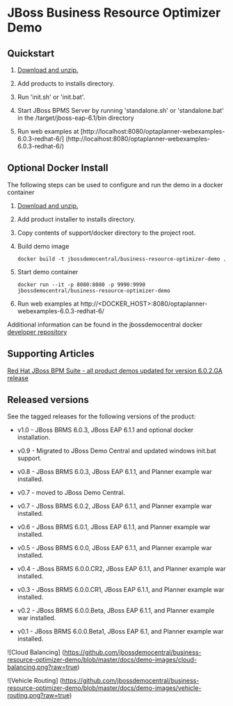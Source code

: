 JBoss Business Resource Optimizer Demo 
=============================


Quickstart
----------

1. [Download and unzip.](https://github.com/jbossdemocentral/business-resource-optimizer-demo/archive/master.zip)

2. Add products to installs directory.

3. Run 'init.sh' or 'init.bat'.

4. Start JBoss BPMS Server by running 'standalone.sh' or 'standalone.bat' in the <path-to-project>/target/jboss-eap-6.1/bin directory

5. Run web examples at [http://localhost:8080/optaplanner-webexamples-6.0.3-redhat-6/] (http://localhost:8080/optaplanner-webexamples-6.0.3-redhat-6/)


Optional Docker Install
-----------------------

The following steps can be used to configure and run the demo in a docker container

1. [Download and unzip.](https://github.com/jbossdemocentral/business-resource-optimizer-demo/archive/master.zip)

2. Add product installer to installs directory.

3. Copy contents of support/docker directory to the project root.

4. Build demo image

	```
	docker build -t jbossdemocentral/business-resource-optimizer-demo .
	```
5. Start demo container

	```
	docker run --it -p 8080:8080 -p 9990:9990 jbossdemocentral/business-resource-optimizer-demo
	```
6. Run web examples at http://<DOCKER_HOST>:8080/optaplanner-webexamples-6.0.3-redhat-6/

Additional information can be found in the jbossdemocentral docker [developer repository](https://github.com/jbossdemocentral/docker-developer)


Supporting Articles
-------------------

[Red Hat JBoss BPM Suite - all product demos updated for version 6.0.2.GA release](http://www.schabell.org/2014/07/redhat-jboss-bpmsuite-product-demos-6.0.2-updated.html)


Released versions
-----------------

See the tagged releases for the following versions of the product:

- v1.0 - JBoss BRMS 6.0.3, JBoss EAP 6.1.1 and optional docker installation.

- v0.9 - Migrated to JBoss Demo Central and updated windows init.bat support.

- v0.8 - JBoss BRMS 6.0.3, JBoss EAP 6.1.1, and Planner example war installed.

- v0.7 - moved to JBoss Demo Central.

- v0.7 - JBoss BRMS 6.0.2, JBoss EAP 6.1.1, and Planner example war installed.

- v0.6 - JBoss BRMS 6.0.1, JBoss EAP 6.1.1, and Planner example war installed.

- v0.5 - JBoss BRMS 6.0.0, JBoss EAP 6.1.1, and Planner example war installed.

- v0.4 - JBoss BRMS 6.0.0.CR2, JBoss EAP 6.1.1, and Planner example war installed.

- v0.3 - JBoss BRMS 6.0.0.CR1, JBoss EAP 6.1.1, and Planner example war installed.

- v0.2 - JBoss BRMS 6.0.0.Beta, JBoss EAP 6.1.1, and Planner example war installed.

- v0.1 - JBoss BRMS 6.0.0.Beta1, JBoss EAP 6.1, and Planner example war installed.


![Cloud Balancing] (https://github.com/jbossdemocentral/business-resource-optimizer-demo/blob/master/docs/demo-images/cloud-balancing.png?raw=true)

![Vehicle Routing] (https://github.com/jbossdemocentral/business-resource-optimizer-demo/blob/master/docs/demo-images/vehicle-routing.png?raw=true)
